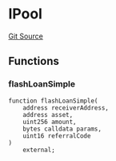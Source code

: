 # IPool
[Git Source](https://github.com/moss-eth/zap/blob/59cf0756a77f382e301eda36c7e1793c595fd9b7/src/interfaces/IAave.sol)


## Functions
### flashLoanSimple


```solidity
function flashLoanSimple(
    address receiverAddress,
    address asset,
    uint256 amount,
    bytes calldata params,
    uint16 referralCode
)
    external;
```

